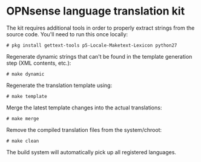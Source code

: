 OPNsense language translation kit
=================================

The kit requires additional tools in order to properly extract strings
from the source code.  You'll need to run this once locally:

    # pkg install gettext-tools p5-Locale-Maketext-Lexicon python27

Regenerate dynamic strings that can't be found in the template
generation step (XML contents, etc.):

    # make dynamic

Regenerate the translation template using:

    # make template

Merge the latest template changes into the actual translations:

    # make merge

Remove the compiled translation files from the system/chroot:

    # make clean

The build system will automatically pick up all registered languages.
